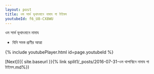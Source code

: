```yaml
---
layout: post
title: ওম সার্ভ ভূথাৎমানে নামায গা টাইমস
youtubeId: f6_U8-CX8WU
---
```

 
 
 ওম সার্ভ ভূথাৎমানে নামায  
 
 -  যিনি সমস্ত প্রাণীর আত্মা 
 
  
 
  
 
 
 
 
 
 


{% include youtubePlayer.html id=page.youtubeId %}
 
[Next]({{ site.baseurl }}{% link  split1/_posts/2016-07-31-ওম থাপাশ্বিনে নামায গা টাইমস.md%})
 
